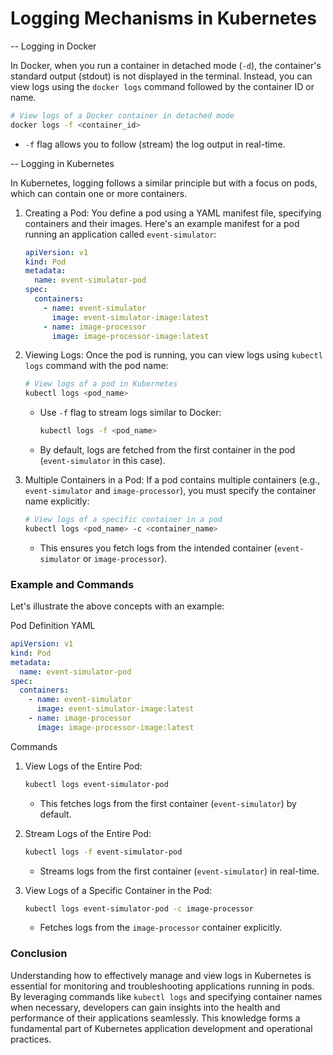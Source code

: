 # Logging Mechanisms in Kubernetes

--
Logging in Docker

In Docker, when you run a container in detached mode (`-d`), the container's standard output (stdout) is not displayed in the terminal. Instead, you can view logs using the `docker logs` command followed by the container ID or name.

```bash
# View logs of a Docker container in detached mode
docker logs -f <container_id>
```

- `-f` flag allows you to follow (stream) the log output in real-time.


--
Logging in Kubernetes

In Kubernetes, logging follows a similar principle but with a focus on pods, which can contain one or more containers.

1. Creating a Pod:
   You define a pod using a YAML manifest file, specifying containers and their images. Here's an example manifest for a pod running an application called `event-simulator`:

   ```yaml
   apiVersion: v1
   kind: Pod
   metadata:
     name: event-simulator-pod
   spec:
     containers:
       - name: event-simulator
         image: event-simulator-image:latest
       - name: image-processor
         image: image-processor-image:latest
   ```

2. Viewing Logs:
   Once the pod is running, you can view logs using `kubectl logs` command with the pod name:

   ```bash
   # View logs of a pod in Kubernetes
   kubectl logs <pod_name>
   ```

   - Use `-f` flag to stream logs similar to Docker:

     ```bash
     kubectl logs -f <pod_name>
     ```

   - By default, logs are fetched from the first container in the pod (`event-simulator` in this case).

3. Multiple Containers in a Pod:
   If a pod contains multiple containers (e.g., `event-simulator` and `image-processor`), you must specify the container name explicitly:

   ```bash
   # View logs of a specific container in a pod
   kubectl logs <pod_name> -c <container_name>
   ```

   - This ensures you fetch logs from the intended container (`event-simulator` or `image-processor`).

### Example and Commands

Let's illustrate the above concepts with an example:

Pod Definition YAML

```yaml
apiVersion: v1
kind: Pod
metadata:
  name: event-simulator-pod
spec:
  containers:
    - name: event-simulator
      image: event-simulator-image:latest
    - name: image-processor
      image: image-processor-image:latest
```

Commands

1. View Logs of the Entire Pod:

   ```bash
   kubectl logs event-simulator-pod
   ```

   - This fetches logs from the first container (`event-simulator`) by default.

2. Stream Logs of the Entire Pod:

   ```bash
   kubectl logs -f event-simulator-pod
   ```

   - Streams logs from the first container (`event-simulator`) in real-time.

3. View Logs of a Specific Container in the Pod:

   ```bash
   kubectl logs event-simulator-pod -c image-processor
   ```

   - Fetches logs from the `image-processor` container explicitly.

### Conclusion

Understanding how to effectively manage and view logs in Kubernetes is essential for monitoring and troubleshooting applications running in pods. By leveraging commands like `kubectl logs` and specifying container names when necessary, developers can gain insights into the health and performance of their applications seamlessly. This knowledge forms a fundamental part of Kubernetes application development and operational practices.